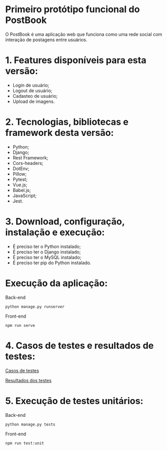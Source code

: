 # Primeiro protótipo funcional do PostBook

O PostBook é uma aplicação web que funciona como uma rede social
com interação de postagens entre usuários.

# 1. Features disponíveis para esta versão:

* Login de usuário;
* Logout de usuário;
* Cadasteo de usuário;
* Upload de imagens.

# 2. Tecnologias, bibliotecas e framework desta versão:

* Python;
* Django;
* Rest Framework;
* Cors-headers;
* DotEnv;
* Pillow;
* Pytest;
* Vue.js;
* Babel.js;
* JavaScript;
* Jest.

# 3. Download, configuração, instalação e execução:

* É preciso ter o Python instalado;
* É preciso ter o Django instalado;
* É preciso ter o MySQL instalado;
* É preciso ter pip do Python instalado.

# Execução da aplicação:

Back-end
```
python manage.py runserver
```

Front-end
```
npm run serve
```

# 4. Casos de testes e resultados de testes:

[Casos de testes](https://github.com/es20231/eqp5/blob/gleideson_freitas/docs/test/teste.md)

[Resultados dos testes](https://github.com/es20231/eqp5/blob/gleideson_freitas/docs/test/resultados_testes_prototipo1%20-%20P%C3%A1gina1.csv)

# 5. Execução de testes unitários:

Back-end
```
python manage.py tests
```
Front-end
```
npm run test:unit
```
